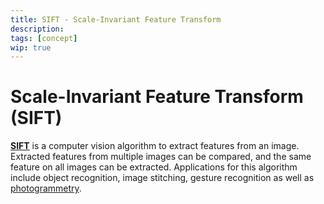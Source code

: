 ```yaml
---
title: SIFT - Scale-Invariant Feature Transform
description: 
tags: [concept]
wip: true
---
```


# Scale-Invariant Feature Transform (SIFT)

**[SIFT](https://en.wikipedia.org/wiki/Scale-invariant_feature_transform)** is a computer vision algorithm to extract features from an image. Extracted features from multiple images can be compared, and the same feature on all images can be extracted. Applications for this algorithm include object recognition, image stitching, gesture recognition as well as [photogrammetry](../Photogrammetry.md). 